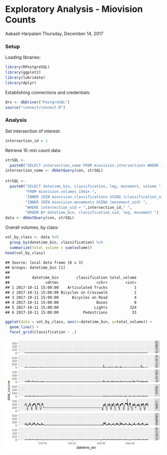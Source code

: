 Exploratory Analysis - Miovision Counts
================
Aakash Harpalani
Thursday, December 14, 2017

### Setup

Loading libraries:

``` r
library(RPostgreSQL)
library(ggplot2)
library(lubridate)
library(dplyr)
```

Establishing connections and credentials:

``` r
drv <- dbDriver("PostgreSQL")
source("connect/connect.R")
```

### Analysis

Set intersection of interest:

``` r
intersection_id = 1
```

Retrieve 15-min count data:

``` r
strSQL <-
  paste0("SELECT intersection_name FROM miovision.intersections WHERE intersection_uid = ",intersection_id)
intersection_name <- dbGetQuery(con, strSQL)

strSQL <-
  paste0("SELECT datetime_bin, classification, leg, movement, volume ",
         "FROM miovision.volumes_15min ",
         "INNER JOIN miovision.classifications USING (classification_uid) ",
         "INNER JOIN miovision.movements USING (movement_uid) ",
         "WHERE intersection_uid = ",intersection_id," ",
         "ORDER BY datetime_bin, classification_uid, leg, movement ")
data <- dbGetQuery(con, strSQL)
```

Overall volumes, by class:

``` r
vol_by_class <- data %>%
  group_by(datetime_bin, classification) %>%
  summarize(total_volume = sum(volume))
head(vol_by_class)
```

    ## Source: local data frame [6 x 3]
    ## Groups: datetime_bin [1]
    ## 
    ##          datetime_bin        classification total_volume
    ##                <dttm>                 <chr>        <int>
    ## 1 2017-10-11 15:00:00    Articulated Trucks            1
    ## 2 2017-10-11 15:00:00 Bicycles on Crosswalk            2
    ## 3 2017-10-11 15:00:00      Bicycles on Road            4
    ## 4 2017-10-11 15:00:00                 Buses            8
    ## 5 2017-10-11 15:00:00                Lights          324
    ## 6 2017-10-11 15:00:00           Pedestrians           33

``` r
ggplot(data = vol_by_class, aes(x=datetime_bin, y=total_volume)) +
  geom_line() +
  facet_grid(classification ~ .)
```

![](exploratory_analysis_files/figure-markdown_github/unnamed-chunk-6-1.png)
